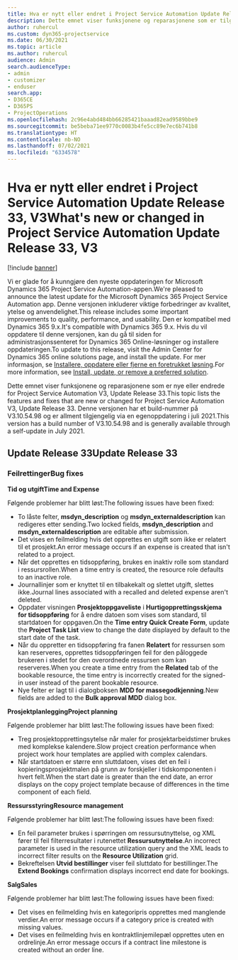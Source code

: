 ```yaml
---
title: Hva er nytt eller endret i Project Service Automation Update Release 33, V3
description: Dette emnet viser funksjonene og reparasjonene som er tilgjengelig i Project Service Automation Update Release 33, V3.
author: ruhercul
ms.custom: dyn365-projectservice
ms.date: 06/30/2021
ms.topic: article
ms.author: ruhercul
audience: Admin
search.audienceType:
- admin
- customizer
- enduser
search.app:
- D365CE
- D365PS
- ProjectOperations
ms.openlocfilehash: 2c96e4abd484bb66285421baaad82ead9589bbe9
ms.sourcegitcommit: be5beba71ee9770c0083b4fe5cc89e7ec6b741b8
ms.translationtype: HT
ms.contentlocale: nb-NO
ms.lasthandoff: 07/02/2021
ms.locfileid: "6334578"
---
```

# <a name="whats-new-or-changed-in-project-service-automation-update-release-33-v3"></a><span data-ttu-id="86e98-103">Hva er nytt eller endret i Project Service Automation Update Release 33, V3</span><span class="sxs-lookup"><span data-stu-id="86e98-103">What's new or changed in Project Service Automation Update Release 33, V3</span></span>

[!include [banner](../includes/psa-now-project-operations.md)]

<span data-ttu-id="86e98-104">Vi er glade for å kunngjøre den nyeste oppdateringen for Microsoft Dynamics 365 Project Service Automation-appen.</span><span class="sxs-lookup"><span data-stu-id="86e98-104">We're pleased to announce the latest update for the Microsoft Dynamics 365 Project Service Automation app.</span></span> <span data-ttu-id="86e98-105">Denne versjonen inkluderer viktige forbedringer av kvalitet, ytelse og anvendelighet.</span><span class="sxs-lookup"><span data-stu-id="86e98-105">This release includes some important improvements to quality, performance, and usability.</span></span> <span data-ttu-id="86e98-106">Den er kompatibel med Dynamics 365 9.x.</span><span class="sxs-lookup"><span data-stu-id="86e98-106">It's compatible with Dynamics 365 9.x.</span></span> <span data-ttu-id="86e98-107">Hvis du vil oppdatere til denne versjonen, kan du gå til siden for administrasjonssenteret for Dynamics 365 Online-løsninger og installere oppdateringen.</span><span class="sxs-lookup"><span data-stu-id="86e98-107">To update to this release, visit the Admin Center for Dynamics 365 online solutions page, and install the update.</span></span> <span data-ttu-id="86e98-108">For mer informasjon, se [Installere, oppdatere eller fjerne en foretrukket løsning](/power-platform/admin/install-remove-preferred-solution).</span><span class="sxs-lookup"><span data-stu-id="86e98-108">For more information, see [Install, update, or remove a preferred solution](/power-platform/admin/install-remove-preferred-solution).</span></span>

<span data-ttu-id="86e98-109">Dette emnet viser funksjonene og reparasjonene som er nye eller endrede for Project Service Automation V3, Update Release 33.</span><span class="sxs-lookup"><span data-stu-id="86e98-109">This topic lists the features and fixes that are new or changed for Project Service Automation V3, Update Release 33.</span></span> <span data-ttu-id="86e98-110">Denne versjonen har et build-nummer på V3.10.54.98 og er allment tilgjengelig via en egenoppdatering i juli 2021.</span><span class="sxs-lookup"><span data-stu-id="86e98-110">This version has a build number of V3.10.54.98 and is generally available through a self-update in July 2021.</span></span>

## <a name="update-release-33"></a><span data-ttu-id="86e98-111">Update Release 33</span><span class="sxs-lookup"><span data-stu-id="86e98-111">Update Release 33</span></span>

### <a name="bug-fixes"></a><span data-ttu-id="86e98-112">Feilrettinger</span><span class="sxs-lookup"><span data-stu-id="86e98-112">Bug fixes</span></span>

<span data-ttu-id="86e98-113">**Tid og utgift**</span><span class="sxs-lookup"><span data-stu-id="86e98-113">**Time and Expense**</span></span>

<span data-ttu-id="86e98-114">Følgende problemer har blitt løst:</span><span class="sxs-lookup"><span data-stu-id="86e98-114">The following issues have been fixed:</span></span>

- <span data-ttu-id="86e98-115">To låste felter, **msdyn_description** og **msdyn_externaldescription** kan redigeres etter sending.</span><span class="sxs-lookup"><span data-stu-id="86e98-115">Two locked fields, **msdyn_description** and **msdyn_externaldescription** are editable after submission.</span></span>
- <span data-ttu-id="86e98-116">Det vises en feilmelding hvis det opprettes en utgift som ikke er relatert til et prosjekt.</span><span class="sxs-lookup"><span data-stu-id="86e98-116">An error message occurs if an expense is created that isn't related to a project.</span></span>
- <span data-ttu-id="86e98-117">Når det opprettes en tidsoppføring, brukes en inaktiv rolle som standard i ressursrollen.</span><span class="sxs-lookup"><span data-stu-id="86e98-117">When a time entry is created, the resource role defaults to an inactive role.</span></span>
- <span data-ttu-id="86e98-118">Journallinjer som er knyttet til en tilbakekalt og slettet utgift, slettes ikke.</span><span class="sxs-lookup"><span data-stu-id="86e98-118">Journal lines associated with a recalled and deleted expense aren't deleted.</span></span>
- <span data-ttu-id="86e98-119">Oppdater visningen **Prosjektoppgaveliste** i **Hurtigopprettingsskjema for tidsoppføring** for å endre datoen som vises som standard, til startdatoen for oppgaven.</span><span class="sxs-lookup"><span data-stu-id="86e98-119">On the **Time entry Quick Create Form**, update the **Project Task List** view to change the date displayed by default to the start date of the task.</span></span>
- <span data-ttu-id="86e98-120">Når du oppretter en tidsoppføring fra fanen **Relatert** for ressursen som kan reserveres, opprettes tidsoppføringen feil for den påloggede brukeren i stedet for den overordnede ressursen som kan reserveres.</span><span class="sxs-lookup"><span data-stu-id="86e98-120">When you create a time entry from the **Related** tab of the bookable resource, the time entry is incorrectly created for the signed-in user instead of the parent bookable resource.</span></span>
- <span data-ttu-id="86e98-121">Nye felter er lagt til i dialogboksen **MDD for massegodkjenning**.</span><span class="sxs-lookup"><span data-stu-id="86e98-121">New fields are added to the **Bulk approval MDD** dialog box.</span></span>

<span data-ttu-id="86e98-122">**Prosjektplanlegging**</span><span class="sxs-lookup"><span data-stu-id="86e98-122">**Project planning**</span></span>

<span data-ttu-id="86e98-123">Følgende problemer har blitt løst:</span><span class="sxs-lookup"><span data-stu-id="86e98-123">The following issues have been fixed:</span></span>
- <span data-ttu-id="86e98-124">Treg prosjektopprettingsytelse når maler for prosjektarbeidstimer brukes med komplekse kalendere.</span><span class="sxs-lookup"><span data-stu-id="86e98-124">Slow project creation performance when project work hour templates are applied with complex calendars.</span></span>
- <span data-ttu-id="86e98-125">Når startdatoen er større enn sluttdatoen, vises det en feil i kopieringsprosjektmalen på grunn av forskjeller i tidskomponenten i hvert felt.</span><span class="sxs-lookup"><span data-stu-id="86e98-125">When the start date is greater than the end date, an error displays on the copy project template because of differences in the time component of each field.</span></span>

<span data-ttu-id="86e98-126">**Ressursstyring**</span><span class="sxs-lookup"><span data-stu-id="86e98-126">**Resource management**</span></span>

<span data-ttu-id="86e98-127">Følgende problemer har blitt løst:</span><span class="sxs-lookup"><span data-stu-id="86e98-127">The following issues have been fixed:</span></span>
- <span data-ttu-id="86e98-128">En feil parameter brukes i spørringen om ressursutnyttelse, og XML fører til feil filterresultater i rutenettet **Ressursutnyttelse**.</span><span class="sxs-lookup"><span data-stu-id="86e98-128">An incorrect parameter is used in the resource utilization query and the XML leads to incorrect filter results on the **Resource Utilization** grid.</span></span>
- <span data-ttu-id="86e98-129">Bekreftelsen **Utvid bestillinger** viser feil sluttdato for bestillinger.</span><span class="sxs-lookup"><span data-stu-id="86e98-129">The **Extend Bookings** confirmation displays incorrect end date for bookings.</span></span>

<span data-ttu-id="86e98-130">**Salg**</span><span class="sxs-lookup"><span data-stu-id="86e98-130">**Sales**</span></span>

<span data-ttu-id="86e98-131">Følgende problemer har blitt løst:</span><span class="sxs-lookup"><span data-stu-id="86e98-131">The following issues have been fixed:</span></span>
- <span data-ttu-id="86e98-132">Det vises en feilmelding hvis en kategoripris opprettes med manglende verdier.</span><span class="sxs-lookup"><span data-stu-id="86e98-132">An error message occurs if a category price is created with missing values.</span></span>
- <span data-ttu-id="86e98-133">Det vises en feilmelding hvis en kontraktlinjemilepæl opprettes uten en ordrelinje.</span><span class="sxs-lookup"><span data-stu-id="86e98-133">An error message occurs if a contract line milestone is created without an order line.</span></span>
